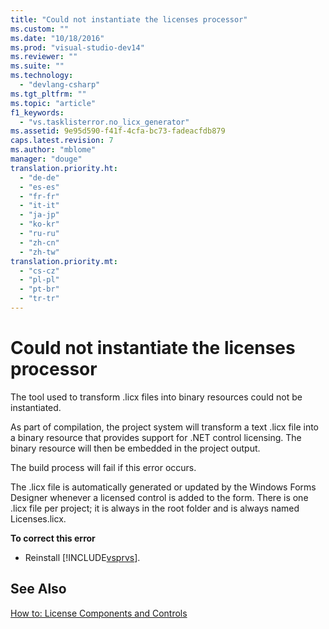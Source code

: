 ```yaml
---
title: "Could not instantiate the licenses processor"
ms.custom: ""
ms.date: "10/18/2016"
ms.prod: "visual-studio-dev14"
ms.reviewer: ""
ms.suite: ""
ms.technology: 
  - "devlang-csharp"
ms.tgt_pltfrm: ""
ms.topic: "article"
f1_keywords: 
  - "vs.tasklisterror.no_licx_generator"
ms.assetid: 9e95d590-f41f-4cfa-bc73-fadeacfdb879
caps.latest.revision: 7
ms.author: "mblome"
manager: "douge"
translation.priority.ht: 
  - "de-de"
  - "es-es"
  - "fr-fr"
  - "it-it"
  - "ja-jp"
  - "ko-kr"
  - "ru-ru"
  - "zh-cn"
  - "zh-tw"
translation.priority.mt: 
  - "cs-cz"
  - "pl-pl"
  - "pt-br"
  - "tr-tr"
---
```

# Could not instantiate the licenses processor
The tool used to transform .licx files into binary resources could not be instantiated.  
  
 As part of compilation, the project system will transform a text .licx file into a binary resource that provides support for .NET control licensing. The binary resource will then be embedded in the project output.  
  
 The build process will fail if this error occurs.  
  
 The .licx file is automatically generated or updated by the Windows Forms Designer whenever a licensed control is added to the form. There is one .licx file per project; it is always in the root folder and is always named Licenses.licx.  
  
 **To correct this error**  
  
-   Reinstall [!INCLUDE[vsprvs](../codequality/includes/vsprvs_md.md)].  
  
## See Also  
 [How to: License Components and Controls](../Topic/How%20to:%20License%20Components%20and%20Controls.md)